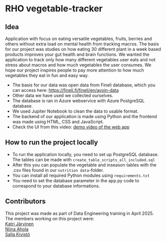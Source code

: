 # RHO vegetable-tracker
## Idea
Application with focus on eating versatile vegetables, fruits, berries and others without extra load on mental health from tracking macros. The basis for our project was studies on how eating 30 different plant in a week based products improves your gut health and brain functions. We wanted the application to track only how many different vegetables user eats and not stress about macros and how much vegetables the user consumes. We hope our project inspires people to pay more attention to how much vegetables they eat in fun and easy way.

- The basis for our data was open data from Fineli database, which you can access here: https://fineli.fi/fineli/en/avoin-data 
- Other data we have used we collected ourselves.
- The database is ran in Azure webservice with Azure PostgreSQL database. 
- We used Jupiter Notebook to clean the data to usable format.
- The backend of our application is made using Python and the frontend was made using HTML, CSS and JavaScript.
- Check the UI from this video: [demo video of the web app](https://drive.google.com/file/d/1Ze65LqJwupnMG5RboUS2WU_8J03yH3Le/view?usp=sharing)
## How to run the project locally
- To run the application locally, you need to set up PostgreSQL database. The tables can be made with `create_table_scripts_all_included.sql`
- After this you can populate the vegetable and inseason tables with the .csv files found in our `nutrition data`-folder.
- You can install all required Python modules using `requirements.txt`
- You need to set the database parameter in the app.py code to correspond to your database informations.

## Contributors
This project was made as part of Data Engineering training in April 2025. The members working on this project were:\
[Katri Järvinen](https://github.com/KatriJar)\
[Niina Ahola](https://github.com/niianni)\
[Salla Kivistö](https://github.com/Slothay)

